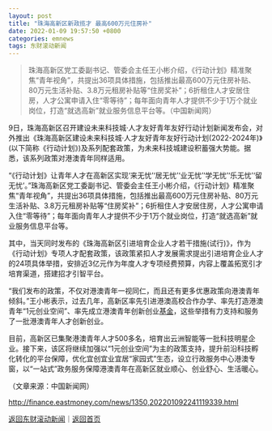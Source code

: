 ```yaml
---
layout: post
title: "珠海高新区新政揽才 最高600万元住房补"
date: 2022-01-09 19:57:50 +0800
categories: emnews
tags: 东财滚动新闻
---
```

> 珠海高新区党工委副书记、管委会主任王小彬介绍，《行动计划》精准聚焦“青年视角”，共提出36项具体措施，包括推出最高600万元住房补贴、80万元生活补贴、3.8万元租房补贴等“住房奖补”；6折租住人才安居住房，人才公寓申请入住“零等待”；每年面向青年人才提供不少于1万个就业岗位，打造“就选高新”就业服务信息平台等。（中国新闻网）

<p>9日，珠海高新区召开建设未来科技城·人才友好青年友好行动计划新闻发布会，对外推出《珠海高新区建设未来科技城·人才友好青年友好行动计划(2022-2024年)》(以下简称《行动计划》)及系列配套政策，为未来科技城建设积蓄强大势能。据悉，该系列政策对港澳青年同样适用。</p><p>“《行动计划》让青年人才在高新区实现‘来无忧’‘居无忧’‘业无忧’‘学无忧’‘乐无忧’‘留无忧’。”珠海高新区党工委副书记、管委会主任王小彬介绍，《行动计划》精准聚焦“青年视角”，共提出36项具体措施，包括推出最高600万元住房补贴、80万元生活补贴、3.8万元租房补贴等“住房奖补”；6折租住人才安居住房，人才公寓申请入住“零等待”；每年面向青年人才提供不少于1万个就业岗位，打造“就选高新”就业服务信息平台等。</p><p>其中，当天同时发布的《珠海高新区引进培育企业人才若干措施(试行)》，作为《行动计划》专项人才配套政策，该政策紧扣人才发展需求提出引进培育企业人才的24项具体举措，安排近3亿元作为年度人才专项经费预算，内容上覆盖拓宽引才培育渠道，搭建招才引智平台。</p><p>“我们发布的政策，不仅对港澳青年一视同仁，而且还有更多优惠政策向港澳青年倾斜。”王小彬表示，过去几年，高新区率先引进港澳高校合作办学、率先打造港澳青年“1元创业空间”、率先成立港澳青年创新创业<span id="Info.3293"><a href="http://data.eastmoney.com/zlsj/" class="infokey">基金</a></span>，这些举措有力支持和服务了一批港澳青年人才创新创业。</p><p>目前，高新区已集聚港澳青年人才500多名，培育出云洲智能等一批科技明星企业。接下来，该区将继续加强以“1元创业空间”为主的政策支持，提升前沿科技孵化转化的平台保障，优化宜创宜业宜居“家园式”生态，设立行政服务中心港澳专窗，以“一站式”政务服务保障港澳青年在高新区就业顺心、创业舒心、生活暖心。</p><p class="em_media">（文章来源：中国新闻网）</p>

<http://finance.eastmoney.com/news/1350,202201092241119339.html>

[返回东财滚动新闻](//finews.withounder.com/emnews/)｜[返回首页](//finews.withounder.com/)